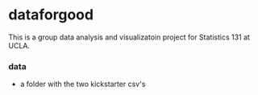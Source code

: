 # dataforgood
This is a group data analysis and visualizatoin project for Statistics 131 at UCLA.

### data
- a folder with the two kickstarter csv's
